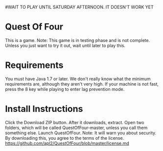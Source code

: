 #WAIT TO PLAY UNTIL SATURDAY AFTERNOON. IT DOESN'T WORK YET

# Quest Of Four
This is a game.
Note: This game is in testing phase and is not complete.
Unless you just want to try it out, wait until later to play this.
# Requirements
You must have Java 1.7 or later.
We don't really know what the minimum requirements are, although they aren't very high.
If your machine is not fast, press the 8 key while playing to enter lag prevention mode.
# Install Instructions
Click the Download ZIP button.
After it downloads, extract.
Open two folders, which will be called QuestOfFour-master, unless you call them something else.
Launch QuestOfFour.
  Note: It will warn you about security.
By downloading this, you agree to the terms of the license. https://github.com/apl2/QuestOfFour/blob/master/license.md

